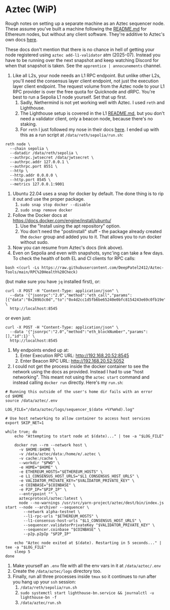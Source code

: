 # Aztec (WiP)

Rough notes on setting up a separate machine as an Aztec sequencer node. These assume you've built a machine following the [README.md](README.md) for Ethereum nodes, but without any client software. They're additive to Aztec's own docs [here](https://docs.aztec.network/the_aztec_network/guides/run_nodes/how_to_run_sequencer).

These docs don't mention that there is no chance in hell of getting your node registered using `aztec add-l1-validator` atm (2025-07). Instead you have to be running over the next snapshot and keep watching Discord for when that snapshot is taken. See the `apprentice | annocunements` channel.

1. Like all L2s, your node needs an L1 RPC endpoint. But unlike other L2s, you'll need the consensus layer client endpoint, not just the execution layer client endpoint. The request volume from the Aztec node to your L1 RPC provider is over the free quota for Quicknode and dRPC. You're best to run a Sepolia L1 node yourself. Set that up first.
    1. Sadly, Nethermind is not yet working well with Aztec. I used `reth` and Lighthouse.
    1. The Lighthouse setup is covered in the L1 [README.md](README.md), but you don't need a validator client, only a beacon node, because there's no staking.
    1. For `reth` I just followed my nose in their docs [here](https://reth.rs/installation/overview). I ended up with this as a run script at `/data/reth/sepolia/run.sh`:
```
reth node \
  --chain sepolia \
  --datadir /data/reth/sepolia \
  --authrpc.jwtsecret /data/jwtsecret \
  --authrpc.addr 127.0.0.1 \
  --authrpc.port 8551 \
  --http \
  --http.addr 0.0.0.0 \
  --http.port 8545 \
  --metrics 127.0.0.1:9001
```
1. Ubuntu 22.04 uses a snap for docker by default. The done thing is to rip it out and use the proper package.
    1. `sudo snap stop docker --disable`
    1. `sudo snap remove docker`
1. Follow the Docker docs at https://docs.docker.com/engine/install/ubuntu/
    1. Use the "Install using the apt repository" option.
    1. You don't need the "postinstall" stuff - the package already created the `docker` group and added you to it. That allows you to run docker without sudo.
1. Now you can resume from Aztec's docs (link above).
1. Even on Sepolia and even with snapshots, sync'ing can take a few days. To check the health of both EL and Cl clients for RPC calls:
```
bash <(curl -Ls https://raw.githubusercontent.com/DeepPatel2412/Aztec-Tools/main/RPC%20Health%20Check)
```
(but make sure you have `jq` installed first), or:
```
curl -X POST -H "Content-Type: application/json" \
  --data '{"jsonrpc":"2.0","method":"eth_call","params":[{"data":"0x289b3c0d","to":"0x4d2cc1d5fb6be65240e0bfc8154243e69c0fb19e"},"latest"],"id":1}' \
  http://localhost:8545
```
or even just:
```
curl -X POST -H "Content-Type: application/json" \
  --data '{"jsonrpc":"2.0","method":"eth_blockNumber","params":[],"id":1}' \
  http://localhost:8545
```
1. My endpoints ended up at:
    1. Enter Execution RPC URL: http://192.168.20.52:8545
    1. Enter Beacon RPC URL: http://192.168.20.52:5052
1. I could not get the process inside the docker container to see the network using the docs as provided. Instead I had to use "host networking". This meant not using the `aztec start` command and instead calling `docker run` directly. Here's my `run.sh`:

```
# Running this outside of the user's home dir fails with an error
cd $HOME
source /data/aztec/.env

LOG_FILE="/data/aztec/logs/sequencer_$(date +%Y%m%d).log"

# Use host networking to allow container to access host services
export SKIP_NET=1

while true; do
    echo "Attempting to start node at $(date)..." | tee -a "$LOG_FILE"

    docker run --rm --network host \
      -v $HOME:$HOME \
      -v /data/aztec/data:/home/e/.aztec \
      -v cache:/cache \
      --workdir "$PWD" \
      -e HOME="$HOME" \
      -e ETHEREUM_HOSTS="$ETHEREUM_HOSTS" \
      -e L1_CONSENSUS_HOST_URLS="$L1_CONSENSUS_HOST_URLS" \
      -e VALIDATOR_PRIVATE_KEY="$VALIDATOR_PRIVATE_KEY" \
      -e COINBASE="$COINBASE" \
      -e P2P_IP="$P2P_IP" \
      --entrypoint "" \
      aztecprotocol/aztec:latest \
      node --no-warnings /usr/src/yarn-project/aztec/dest/bin/index.js start --node --archiver --sequencer \
        --network alpha-testnet \
        --l1-rpc-urls "$ETHEREUM_HOSTS" \
        --l1-consensus-host-urls "$L1_CONSENSUS_HOST_URLS" \
        --sequencer.validatorPrivateKey "$VALIDATOR_PRIVATE_KEY" \
        --sequencer.coinbase "$COINBASE" \
        --p2p.p2pIp "$P2P_IP"

    echo "Aztec node exited at $(date). Restarting in 5 seconds..." | tee -a "$LOG_FILE"
    sleep 5
done
```
1. Make yourself an `.env` file with all the env vars in it at `/data/aztec/.env`
1. Create the `/data/aztec/logs` directory too.
1. Finally, run all three processes inside `tmux` so it continues to run after you hang up your `ssh` session:
    1. `/data/reth/sepolia/run.sh`
    1. `sudo systemctl start lighthouse-bn.service && journalctl -u lighthouse-bn -f`
    1. `/data/aztec/run.sh`
